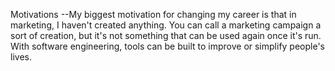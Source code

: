 Motivations
--My biggest motivation for changing my career is that in marketing, I haven't created anything. You can call a marketing campaign a sort of creation, but it's not something that can be used again once it's run. With software engineering, tools can be built to improve or simplify people's lives. 
